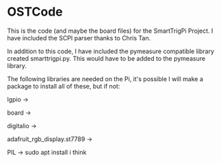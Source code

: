 # OSTCode
This is the code (and maybe the board files) for the SmartTrigPi Project. I have included the SCPI parser thanks to Chris Tan.

In addition to this code, I have included the pymeasure compatible library created smarttrigpi.py. This would have to be added
to the pymeasure library.

The following libraries are needed on the Pi, it's possible I will make a package to install all of these, but if not:

lgpio -> 

board -> 

digitalio -> 

adafruit_rgb_display.st7789 -> 

PIL -> sudo apt install i think 
